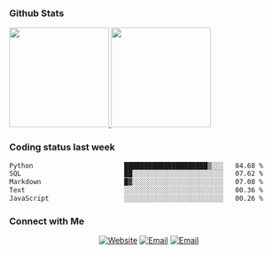 
### Github Stats

<a href="https://github.com/lileixuan">
  <img height="180em" src="https://github-readme-stats.vercel.app/api?username=lileixuan&theme=buefy&show_icons=true" />
  <img height="180em" src="https://github-readme-stats.vercel.app/api/top-langs/?username=lileixuan&theme=buefy&layout=compact" />
</a>

### Coding status last week 

<!--START_SECTION:waka-->

```txt
Python                       █████████████████████▒░░░   84.68 %
SQL                          ██░░░░░░░░░░░░░░░░░░░░░░░   07.62 %
Markdown                     █▓░░░░░░░░░░░░░░░░░░░░░░░   07.08 %
Text                         ░░░░░░░░░░░░░░░░░░░░░░░░░   00.36 %
JavaScript                   ░░░░░░░░░░░░░░░░░░░░░░░░░   00.26 %
```

<!--END_SECTION:waka-->

### Connect with Me 

<p align="center">
<a href="https://www.koomu.cn/"><img alt="Website" src="https://img.shields.io/badge/Website-www.koomu.cn-blue?style=flat-square&logo=google-chrome"></a>
<a href="mailto:lileixuan@gmail.com"><img alt="Email" src="https://img.shields.io/badge/Email-lileixuan@gmail.com-blue?style=flat-square&logo=gmail"></a>
<a href="https://www.koomu.cn/rss/"><img alt="Email" src="https://img.shields.io/badge/RSS-www.koomu.cn%2Frss%2F-blue?style=flat-square&logo=rss"></a>


</p>
